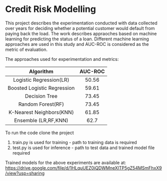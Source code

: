 # Credit Risk Modelling

This project describes the experimentation conducted with data collected over years for deciding whether a potential customer would default from paying back the load. The work describes appraoches based on machine learning for predicting the status of a loan. Different machine learning approaches are used in this study and AUC-ROC is considered as the metric of evaluation. 

The approaches used for experimentation and metrics:

| Algorithm | AUC-ROC |
| :---: | :---: |
| Logistic Regression(LR) | 50.56 |
| Boosted Logistic Regression | 59.61 |
| Decision Tree | 73.45 |
| Random Forest(RF)| 73.45 |
| K-Nearest Neighbors(KNN) | 61.85 |
| Ensemble (LR,RF,KNN) | 62.7 |

To run the code clone the project

1. train.py is used for training - path to training data is required
2. test.py is used for inference - path to test data and trained model file required

Trained models for the above experiments are available at:
https://drive.google.com/file/d/1HLquUEZ0iQDWMneXlTP5gZ54MSmFhxX9/view?usp=sharing 